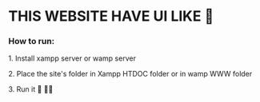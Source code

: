 <h1>THIS WEBSITE HAVE UI LIKE 💩</h1>
<div>
<h3>How to run:</h3>
<p>1. Install xampp server or wamp server</p>
<p>2. Place the site's folder in Xampp HTDOC folder or in wamp WWW folder</p>
<p>3. Run it 🗿 🏃‍♂️</p>
</div>